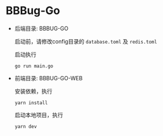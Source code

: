# BBBug-Go

* 后端目录: BBBUG-GO

  启动前，请修改config目录的 ```database.toml``` 及 ```redis.toml```

  启动执行
  ```
  go run main.go
  ```

* 前端目录: BBBUG-GO-WEB

  安装依赖，执行
  ```
  yarn install
  ```

  启动本地项目，执行
  ```
  yarn dev
  ```
    
